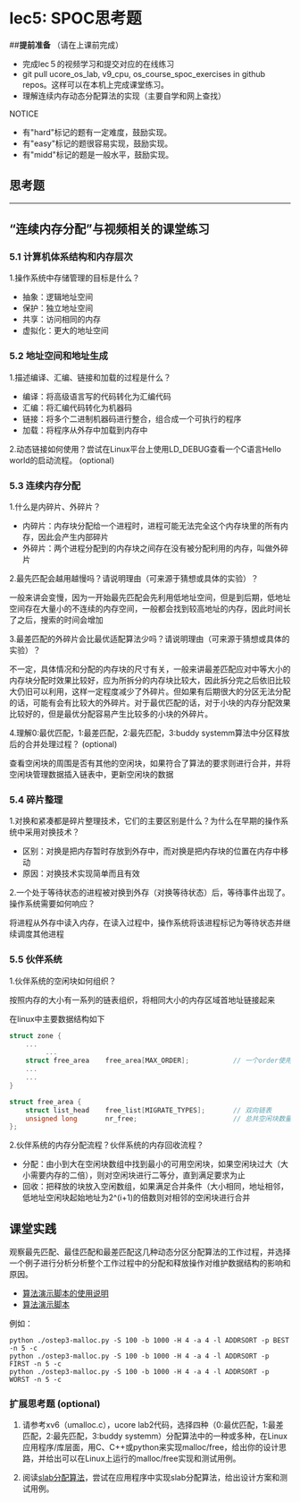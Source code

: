 # lec5: SPOC思考题

##**提前准备**
（请在上课前完成）

- 完成lec５的视频学习和提交对应的在线练习
- git pull ucore_os_lab, v9_cpu, os_course_spoc_exercises in github repos。这样可以在本机上完成课堂练习。
- 理解连续内存动态分配算法的实现（主要自学和网上查找）

NOTICE
- 有"hard"标记的题有一定难度，鼓励实现。
- 有"easy"标记的题很容易实现，鼓励实现。
- 有"midd"标记的题是一般水平，鼓励实现。


## 思考题
---

## “连续内存分配”与视频相关的课堂练习

### 5.1 计算机体系结构和内存层次

1.操作系统中存储管理的目标是什么？

* 抽象：逻辑地址空间
* 保护：独立地址空间
* 共享：访问相同的内存
* 虚拟化：更大的地址空间


### 5.2 地址空间和地址生成
1.描述编译、汇编、链接和加载的过程是什么？

* 编译：将高级语言写的代码转化为汇编代码
* 汇编：将汇编代码转化为机器码
* 链接：将多个二进制机器码进行整合，组合成一个可执行的程序
* 加载：将程序从外存中加载到内存中

2.动态链接如何使用？尝试在Linux平台上使用LD_DEBUG查看一个C语言Hello world的启动流程。  (optional)



### 5.3 连续内存分配
1.什么是内碎片、外碎片？

* 内碎片：内存块分配给一个进程时，进程可能无法完全这个内存块里的所有内存，因此会产生内部碎片
* 外碎片：两个进程分配到的内存块之间存在没有被分配利用的内存，叫做外碎片

2.最先匹配会越用越慢吗？请说明理由（可来源于猜想或具体的实验）？

一般来讲会变慢，因为一开始最先匹配会先利用低地址空间，但是到后期，低地址空间存在大量小的不连续的内存空间，一般都会找到较高地址的内存，因此时间长了之后，搜索的时间会增加

3.最差匹配的外碎片会比最优适配算法少吗？请说明理由（可来源于猜想或具体的实验）？

不一定，具体情况和分配的内存块的尺寸有关，一般来讲最差匹配应对中等大小的内存块分配时效果比较好，应为所拆分的内存块比较大，因此拆分完之后依旧比较大仍旧可以利用，这样一定程度减少了外碎片。但如果有后期很大的分区无法分配的话，可能有会有比较大的外碎片。对于最优匹配的话，对于小块的内存分配效果比较好的，但是最优分配容易产生比较多的小块的外碎片。

4.理解0:最优匹配，1:最差匹配，2:最先匹配，3:buddy systemm算法中分区释放后的合并处理过程？ (optional)

查看空闲块的周围是否有其他的空闲块，如果符合了算法的要求则进行合并，并将空闲块管理数据插入链表中，更新空闲块的数据


### 5.4 碎片整理
1.对换和紧凑都是碎片整理技术，它们的主要区别是什么？为什么在早期的操作系统中采用对换技术？  

* 区别：对换是把内存暂时存放到外存中，而对换是把内存块的位置在内存中移动
* 原因：对换技术实现简单而且有效

2.一个处于等待状态的进程被对换到外存（对换等待状态）后，等待事件出现了。操作系统需要如何响应？

将进程从外存中读入内存，在读入过程中，操作系统将该进程标记为等待状态并继续调度其他进程

### 5.5 伙伴系统
1.伙伴系统的空闲块如何组织？

按照内存的大小有一系列的链表组织，将相同大小的内存区域首地址链接起来

在linux中主要数据结构如下

```C
struct zone {
	...
         ...	
	struct free_area	free_area[MAX_ORDER];			// 一个order使用一个free_area
	...
	...
}

struct free_area {
	struct list_head	free_list[MIGRATE_TYPES];		// 双向链表
	unsigned long		nr_free;						// 总共空闲块数量
};
```



2.伙伴系统的内存分配流程？伙伴系统的内存回收流程？

* 分配：由小到大在空闲块数组中找到最小的可用空闲块，如果空闲块过大（大小需要内存的二倍），则对空闲块进行二等分，直到满足要求为止
* 回收：把释放的块放入空闲数组，如果满足合并条件（大小相同，地址相邻，低地址空闲块起始地址为2^(i+1)的倍数则对相邻的空闲块进行合并

## 课堂实践

观察最先匹配、最佳匹配和最差匹配这几种动态分区分配算法的工作过程，并选择一个例子进行分析分析整个工作过程中的分配和释放操作对维护数据结构的影响和原因。

  * [算法演示脚本的使用说明](https://github.com/chyyuu/os_tutorial_lab/blob/master/ostep/ostep3-malloc.md)
  * [算法演示脚本](https://github.com/chyyuu/os_tutorial_lab/blob/master/ostep/ostep3-malloc.py)

例如：
```
python ./ostep3-malloc.py -S 100 -b 1000 -H 4 -a 4 -l ADDRSORT -p BEST -n 5 -c
python ./ostep3-malloc.py -S 100 -b 1000 -H 4 -a 4 -l ADDRSORT -p FIRST -n 5 -c
python ./ostep3-malloc.py -S 100 -b 1000 -H 4 -a 4 -l ADDRSORT -p WORST -n 5 -c
```

### 扩展思考题 (optional)

1. 请参考xv6（umalloc.c），ucore lab2代码，选择四种（0:最优匹配，1:最差匹配，2:最先匹配，3:buddy systemm）分配算法中的一种或多种，在Linux应用程序/库层面，用C、C++或python来实现malloc/free，给出你的设计思路，并给出可以在Linux上运行的malloc/free实现和测试用例。


2. 阅读[slab分配算法](http://en.wikipedia.org/wiki/Slab_allocation)，尝试在应用程序中实现slab分配算法，给出设计方案和测试用例。
